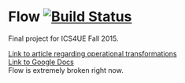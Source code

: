 # Flow [![Build Status](https://travis-ci.org/ecnivo/Flow.svg?branch=master)](https://travis-ci.org/ecnivo/Flow)

Final project for ICS4UE Fall 2015.

[Link to article regarding operational transformations](https://operational-transformation.github.io/index.html)
<br>
[Link to Google Docs](https://docs.google.com/document/d/1sectNNs44L3QC_VzG9btZtT3FzIyEsQIM5gbITvspuU/edit)
<br>
Flow is extremely broken right now.

